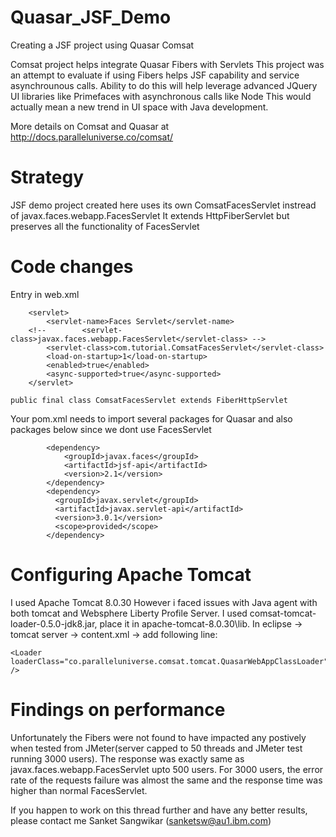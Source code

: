 # Quasar_JSF_Demo
Creating a JSF project using Quasar Comsat

Comsat project helps integrate Quasar Fibers with Servlets
This project was an attempt to evaluate if using Fibers helps JSF capability and service asynchrounous calls. Ability to do this will help leverage advanced JQuery UI libraries like Primefaces with asynchronous calls like Node
This would actually mean a new trend in UI space with Java development.

More details on Comsat and Quasar at http://docs.paralleluniverse.co/comsat/

# Strategy
JSF demo project created here uses its own ComsatFacesServlet instread of javax.faces.webapp.FacesServlet 
It extends HttpFiberServlet but preserves all the functionality of FacesServlet

# Code changes
Entry in web.xml
```
	<servlet>
		<servlet-name>Faces Servlet</servlet-name>
    <!-- 		<servlet-class>javax.faces.webapp.FacesServlet</servlet-class> -->
		<servlet-class>com.tutorial.ComsatFacesServlet</servlet-class>
		<load-on-startup>1</load-on-startup>
		<enabled>true</enabled>
		<async-supported>true</async-supported>
	</servlet>
```
```
public final class ComsatFacesServlet extends FiberHttpServlet 
```

Your pom.xml needs to import several packages for Quasar and also packages below since we dont use FacesServlet
```
		<dependency>
			<groupId>javax.faces</groupId>
			<artifactId>jsf-api</artifactId>
			<version>2.1</version>
		</dependency>
		<dependency>
		  <groupId>javax.servlet</groupId>
		  <artifactId>javax.servlet-api</artifactId>
		  <version>3.0.1</version>
		  <scope>provided</scope>
		</dependency>
```
# Configuring Apache Tomcat
I used Apache Tomcat 8.0.30 However i faced issues with Java agent with both tomcat and  Websphere Liberty Profile Server.
I used comsat-tomcat-loader-0.5.0-jdk8.jar, place it in apache-tomcat-8.0.30\lib.
In eclipse -> tomcat server -> content.xml -> add following line:
```
<Loader loaderClass="co.paralleluniverse.comsat.tomcat.QuasarWebAppClassLoader" />
```

# Findings on performance
Unfortunately the Fibers were not found to have impacted any postively when tested from JMeter(server capped to 50 threads and JMeter test running 3000 users). The response was exactly same as javax.faces.webapp.FacesServlet upto 500 users. For 3000 users, the error rate of the requests failure was almost the same and the response time was higher than normal FacesServlet.

If you happen to work on this thread further and have any better results, please contact me Sanket Sangwikar (sanketsw@au1.ibm.com)



